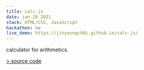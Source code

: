 ```yaml
---
title: calc.js
date: jan 20 2021
stack: HTML/CSS, JavaScript
hackathon: no
live_demo: https://jinyoungch0i.github.io/calc.js/
---
```


calculator for arithmetics. 

[> source code](https://github.com/jinyoungch0i/calc.js)

